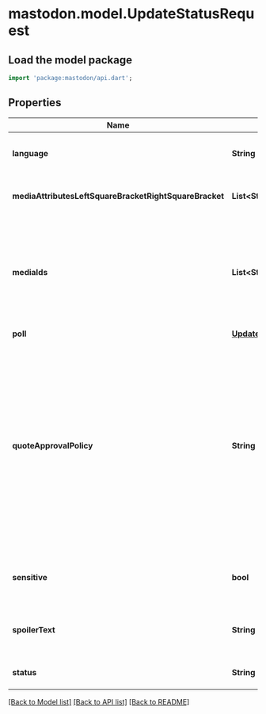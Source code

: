 # mastodon.model.UpdateStatusRequest

## Load the model package
```dart
import 'package:mastodon/api.dart';
```

## Properties
Name | Type | Description | Notes
------------ | ------------- | ------------- | -------------
**language** | **String** | ISO 639-1 language code for the status. | [optional] 
**mediaAttributesLeftSquareBracketRightSquareBracket** | **List&lt;String&gt;** | Each array includes id, description, and focus. | [optional] 
**mediaIds** | **List&lt;String&gt;** | Include Attachment IDs to be attached as media. If provided, `status` becomes optional, and `poll` cannot be used. | [optional] 
**poll** | [**UpdateStatusRequestPoll**](UpdateStatusRequestPoll.md) |  | [optional] 
**quoteApprovalPolicy** | **String** | String (Enumerable, oneOf). Sets who is allowed to quote the status. Ignored if `visibility` is `private` or `direct`, in which case the policy will always be set to `nobody`. Changing the policy does not invalidate past quotes. | [optional] 
**sensitive** | **bool** | Whether the status should be marked as sensitive. | [optional] 
**spoilerText** | **String** | The plain text subject or content warning of the status. | [optional] 
**status** | **String** | The plain text content of the status. | [optional] 

[[Back to Model list]](../README.md#documentation-for-models) [[Back to API list]](../README.md#documentation-for-api-endpoints) [[Back to README]](../README.md)



